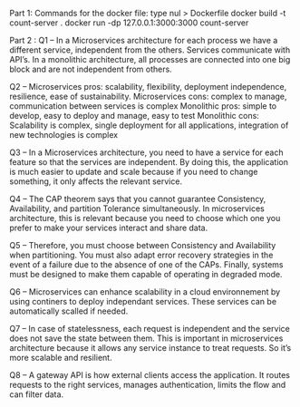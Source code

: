 Part 1:
Commands for the docker file:
type nul > Dockerfile
docker build -t count-server .
docker run -dp 127.0.0.1:3000:3000 count-server

Part 2 :
Q1 – In a Microservices architecture for each process we have a different service, independent from the others. Services communicate with API’s. In a monolithic architecture, all processes are connected into one big block and are not independent from others.

Q2 – Microservices pros: scalability, flexibility, deployment independence, resilience, ease of sustainability.
Microservices cons: complex to manage, communication between services is complex
Monolithic pros: simple to develop, easy to deploy and manage, easy to test
Monolithic cons: Scalability is complex, single deployment for all applications, integration of new technologies is complex

Q3 – In a Microservices architecture, you need to have a service for each feature so that the services are independent. By doing this, the application is much easier to update and scale because if you need to change something, it only affects the relevant service.

Q4 – The CAP theorem says that you cannot guarantee Consistency, Availability, and partition Tolerance simultaneously. In microservices architecture, this is relevant because you need to choose which one you prefer to make your services interact and share data.

Q5 – Therefore, you must choose between Consistency and Availability when partitioning. You must also adapt error recovery strategies in the event of a failure due to the absence of one of the CAPs. Finally, systems must be designed to make them capable of operating in degraded mode.

Q6 – Microservices can enhance scalability in a cloud environnement by using continers to deploy independant services. These services can be automatically scalled if needed.

Q7 – In case of statelessness, each request is independent and the service does not save the state between them. This is important in microservices architecture because it allows any service instance to treat requests. So it’s more scalable and resilient.

Q8 – A gateway API is how external clients access the application. It routes requests to the right services, manages authentication, limits the flow and can filter data.
